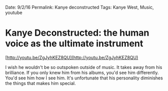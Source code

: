 Date: 9/2/16
Permalink: Kanye deconstructed
Tags: Kanye West, Music, youtube

# Kanye Deconstructed: the human voice as the ultimate instrument

 [http://youtu.be/ZgJyhKEZ8QU](http://youtu.be/ZgJyhKEZ8QU)

I wish he wouldn't be so outspoken outside of music. It takes away from his brilliance. If you only knew him from his albums, you'd see him differently. You'd see him how I see him. It's unfortunate that his personality diminishes the things that makes him special.